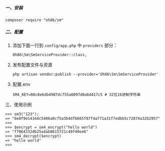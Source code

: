 ##### 一、安装

```shell
composer require "oh86/sm"
```

##### 二、配置

1. 添加下面一行到 `config/app.php` 中 `providers` 部分：

   ```
   Oh86\Sm\SmServiceProvider::class,
   ```

2. 发布配置文件与资源

   ```
   php artisan vendor:publish --provider='Oh86\Sm\SmServiceProvider'
   ```

3. 配置.env

   ```
   SM4_KEY=08c8e6db4907dc755a6097d0abd417c5	# 32位16进制字符串
   ```

三、使用示例

```
>>> sm3("123");
=> "6e0f9e14344c5406a0cf5a3b4dfb665f87f4a771a31f7edbb5c72874a32b2957"
>>> 
>>> $encrypt = sm4_encrypt("hello world")
=> "f7064332db25a4ab8615721c49f49ee6"
>>> sm4_decrypt($encrypt)
=> "hello world"
>>> 
```



